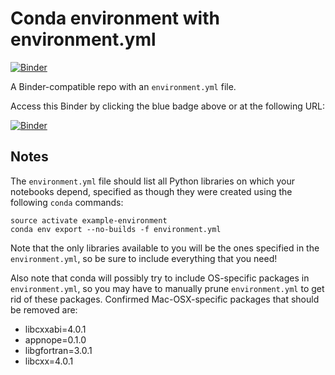 # Conda environment with environment.yml

[![Binder](https://notebooks.gesis.org/binder/badge_logo.svg)](https://notebooks.gesis.org/binder/v2/gh/SamToorchi/Adaptivity/master)

A Binder-compatible repo with an `environment.yml` file.

Access this Binder by clicking the blue badge above or at the following URL:

[![Binder](https://notebooks.gesis.org/binder/badge_logo.svg)](https://notebooks.gesis.org/binder/v2/gh/SamToorchi/Adaptivity/master)

## Notes
The `environment.yml` file should list all Python libraries on which your notebooks
depend, specified as though they were created using the following `conda` commands:

```
source activate example-environment
conda env export --no-builds -f environment.yml
```

Note that the only libraries available to you will be the ones specified in
the `environment.yml`, so be sure to include everything that you need! 

Also note that conda will possibly try to include OS-specific packages in `environment.yml`, so you
may have to manually prune `environment.yml` to get rid of these packages. Confirmed Mac-OSX-specific
packages that should be removed are:

* libcxxabi=4.0.1
* appnope=0.1.0
* libgfortran=3.0.1
* libcxx=4.0.1
